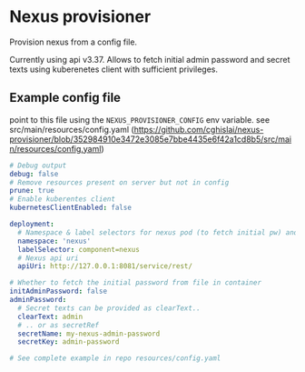 # Nexus provisioner

Provision nexus from a config file.

Currently using api v3.37. Allows to fetch initial admin password and secret texts using kuberenetes client with
sufficient privileges.

## Example config file

point to this file using the `NEXUS_PROVISIONER_CONFIG` env variable.
see src/main/resources/config.yaml (https://github.com/cghislai/nexus-provisioner/blob/352984910e3472e3085e7bbe4435e6f42a1cd8b5/src/main/resources/config.yaml)

```yaml
# Debug output
debug: false
# Remove resources present on server but not in config
prune: true
# Enable kuberentes client
kubernetesClientEnabled: false

deployment:
  # Namespace & label selectors for nexus pod (to fetch initial pw) and secrets (to fetch secret refs)
  namespace: 'nexus'
  labelSelector: component=nexus
  # Nexus api uri
  apiUri: http://127.0.0.1:8081/service/rest/

# Whether to fetch the initial password from file in container
initAdminPassword: false
adminPassword:
  # Secret texts can be provided as clearText..
  clearText: admin
  # .. or as secretRef
  secretName: my-nexus-admin-password
  secretKey: admin-password

# See complete example in repo resources/config.yaml
```


